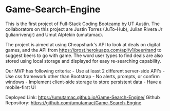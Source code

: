 # Game-Search-Engine

This is the first project of Full-Stack Coding Bootcamp by UT Austin. The collaborators on this project are Justin Torres (JuTo-Hub), Julian Rivera Jr (julianriverajr) and Umut Alptekin (umutamac).

The project is aimed at using Cheapshark's API to look at deals on digital games, and the API from https://prost.herokuapp.com/api/v1/beer/rand to suggest beers to go with game. The word user types to find deals are also stored using local storage and displayed for easy re-searching capability.

Our MVP has following criteria:
    - Use at least 2 different server-side API's
    - Use css framework other than Bootstrap
    - No alerts, prompts, or confirm windows
    - Implement client-side storage to store persistent data
    - Have a mobile-first UI


Deployed Link: https://umutamac.github.io/Game-Search-Engine/
Github Repository: https://github.com/umutamac/Game-Search-Engine

